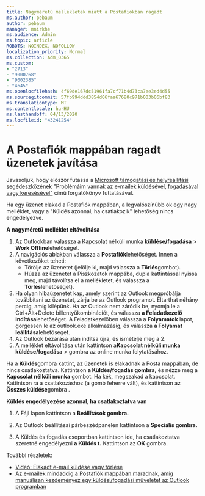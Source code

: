 ```yaml
---
title: Nagyméretű mellékletek miatt a Postafiókban ragadt
ms.author: pebaum
author: pebaum
manager: mnirkhe
ms.audience: Admin
ms.topic: article
ROBOTS: NOINDEX, NOFOLLOW
localization_priority: Normal
ms.collection: Adm_O365
ms.custom:
- "2713"
- "9000768"
- "9002385"
- "4645"
ms.openlocfilehash: 4f69de167dc51961fa7cf71b4d73ca7ee3ed4d55
ms.sourcegitcommit: 57fb994ddd3854d06faa67680c971b003b06bf83
ms.translationtype: MT
ms.contentlocale: hu-HU
ms.lasthandoff: 04/13/2020
ms.locfileid: "43241254"
---
```

# <a name="fix-messages-that-are-stuck-in-the-outbox"></a>A Postafiók mappában ragadt üzenetek javítása

Javasoljuk, hogy először futassa a [Microsoft támogatási és helyreállítási segédeszközének](https://diagnostics.office.com/#/) "Problémáim vannak az [e-mailek küldésével, fogadásával vagy keresésével"](https://aka.ms/SaRA-OutlookSendReceive) című forgatókönyv futtatásával.

Ha egy üzenet elakad a Postafiók mappában, a legvalószínűbb ok egy nagy melléklet, vagy a "Küldés azonnal, ha csatlakozik" lehetőség nincs engedélyezve.

**A nagyméretű melléklet eltávolítása**

1. Az Outlookban válassza a Kapcsolat nélküli munka **küldése/fogadása** > **Work Offline**lehetőséget. 
2. A navigációs ablakban válassza a **Postafiók**lehetőséget. Innen a következőket teheti: 
    - Törölje az üzenetet (jelölje ki, majd válassza a **Törlés**gombot).
    - Húzza az üzenetet a Piszkozatok mappába, dupla kattintással nyissa meg, majd távolítsa el a mellékletet, és válassza a **Törlés**lehetőséget).
3. Ha olyan hibaüzenetet kap, amely szerint az Outlook megpróbálja továbbítani az üzenetet, zárja be az Outlook programot. Eltarthat néhány percig, amíg kilépünk. Ha az Outlook nem záródik be, nyomja le a Ctrl+Alt+Delete billentyűkombinációt, és válassza **a Feladatkezelő indítása**lehetőséget. A Feladatkezelőben válassza a **Folyamatok** lapot, görgessen le az outlook.exe alkalmazásig, és válassza **a Folyamat leállítása**lehetőséget.
4. Az Outlook bezárása után indítsa újra, és ismételje meg a 2. 
5. A melléklet eltávolítása után kattintson a**Kapcsolat nélküli munka** **küldése/fogadása** > gombra az online munka folytatásához. 

Ha a **Küldés**gombra kattint, az üzenetek is elakadnak a Posta mappában, de nincs csatlakoztatva. Kattintson **a Küldés/fogadás gombra,** és nézze meg a **Kapcsolat nélküli munka** gombot. Ha kék, megszakad a kapcsolat. Kattintson rá a csatlakozáshoz (a gomb fehérre vált), és kattintson az **Összes küldése**gombra .
 
**Küldés engedélyezése azonnal, ha csatlakoztatva van**
 
1. A Fájl lapon kattintson a **Beállítások gombra.**

2. Az Outlook beállításai párbeszédpanelen kattintson a **Speciális gombra.**

3. A Küldés és fogadás csoportban kattintson ide, ha csatlakoztatva szeretné engedélyezni **a Küldés t.** Kattintson az **OK** gombra.
 
További részletek:
- [Videó: Elakadt e-mail küldése vagy törlése](https://support.office.com/article/Video-Send-or-delete-an-email-stuck-in-your-outbox-26d5d34a-4e5f-444a-a9e8-44db04a94dec) 
- [Az e-mailek mindaddig a Postafiók mappában maradnak, amíg manuálisan kezdeményez egy küldési/fogadási műveletet az Outlook programban](https://support.microsoft.com/help/2797572/email-stays-in-the-outbox-folder-until-you-manually-initiate-a-send-re)
